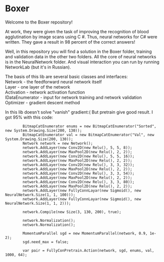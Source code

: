 # Boxer

Welcome to the Boxer repository!

At work, they were given the task of improving the recognition of blood agglutination by image scans using C #. Thus, neural networks for C# were written. They gave a result in 98 percent of the correct answers!

Well, in this repository you will find a solution in the Boxer folder, training and validation data in the other two folders. All the core of neural networks is in the NeuralNetwork folder. And visual interaction you can run by running NetworkLab (but it's in Russian).

The basis of this lib are several basic classes and interfaces:  
Network - the feedforward neural network itself  
Layer - one layer of the network  
Activation - network activation function   
IDataEnumerator - input for network training and network validation  
Optimizer - gradient descent method

In this lib doesn't solve "vanish" gradient:( But pretrain give good result. I got 95% with this code:

            BitmapCatEnumerator enums = new BitmapCatEnumerator("Sorted", new System.Drawing.Size(200, 130));
            BitmapCatEnumerator val = new BitmapCatEnumerator("Val", new System.Drawing.Size(200, 130));
            Network network = new Network();
            network.AddLayer(new Conv2D(new Relu(), 5, 5, 8));
            network.AddLayer(new MaxPool2D(new Relu(), 2, 2));
            network.AddLayer(new Conv2D(new Relu(), 5, 5, 16));
            network.AddLayer(new MaxPool2D(new Relu(), 2, 2));
            network.AddLayer(new Conv2D(new Relu(), 3, 3, 32));
            network.AddLayer(new MaxPool2D(new Relu(), 2, 2));
            network.AddLayer(new Conv2D(new Relu(), 3, 3, 54));
            network.AddLayer(new MaxPool2D(new Relu(), 2, 2));
            network.AddLayer(new Conv2D(new Relu(), 3, 3, 80));
            network.AddLayer(new MaxPool2D(new Relu(), 2, 2));
            network.AddLayer(new FullyConnLayar(new Sigmoid(), new NeuralNetwork.Size(1, 1, 100)));
            network.AddLayer(new FullyConnLayar(new Sigmoid(), new NeuralNetwork.Size(1, 1, 2)));

            network.Compile(new Size(3, 130, 200), true);

            network.Normalization();
            network.Normalization();

            MomentumParallel sgd = new MomentumParallel(network, 0.9, 1e-2);
            sgd.need_max = false;

            var pair = FullyConPretrain.Action(network, sgd, enums, val, 1000, 64);

